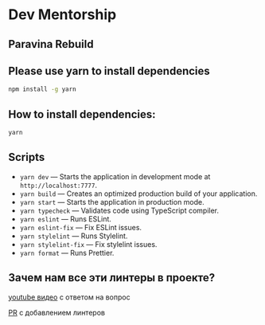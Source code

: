 # Dev Mentorship

## Paravina Rebuild

## Please use yarn to install dependencies

```bash
npm install -g yarn
```

## How to install dependencies:

```bash
yarn
```

## Scripts

- `yarn dev` — Starts the application in development mode at `http://localhost:7777`.
- `yarn build` — Creates an optimized production build of your application.
- `yarn start` — Starts the application in production mode.
- `yarn typecheck` — Validates code using TypeScript compiler.
- `yarn eslint` — Runs ESLint.
- `yarn eslint-fix` — Fix ESLint issues.
- `yarn stylelint` — Runs Stylelint.
- `yarn stylelint-fix` — Fix stylelint issues.
- `yarn format` — Runs Prettier.

## Зачем нам все эти линтеры в проекте?

[youtube видео](https://youtu.be/j9E0ZRbPW_c) с ответом на вопрос

[PR](https://github.com/DevMentorship/paravina-rebuild/pull/3) с добавлением линтеров
